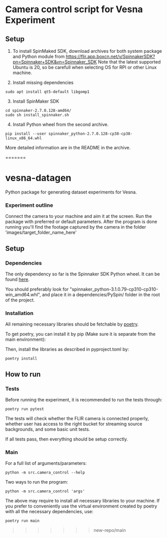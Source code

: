# Camera control script for Vesna Experiment

## Setup

1. To install SpinMaked SDK, download archives for both system package and Python module from https://flir.app.boxcn.net/v/SpinnakerSDK?pn=Spinnaker+SDK&vn=Spinnaker_SDK 
Note that the latest supported Ubuntu is 20, so be carefull when selecting OS for RPI or other Linux machine.


2. Install missing dependencies
```
sudo apt install qt5-default libgomp1
```

3. Install SpinMaker SDK
```
cd spinnaker-2.7.0.128-amd64/ 
sudo sh install_spinnaker.sh
```

4. Install Python wheel from the second archive.
```
pip install --user spinnaker_python-2.7.0.128-cp38-cp38-linux_x86_64.whl 
```

More detailed information are in the README in the archive.

=======
# vesna-datagen

Python package for generating dataset experiments for Vesna.

### Experiment outline

Connect the camera to your machine and aim it at the screen. Run the package with preferred or default parameters. After the program is done running you'll find the footage captured by the camera in the folder 'images/target_folder_name_here'

## Setup

### Dependencies

The only dependency so far is the Spinnaker SDK Python wheel. It can be found [here](https://www.flir.eu/products/spinnaker-sdk/?vertical=machine+vision&segment=iis).

You should preferably look for "spinnaker_python-3.1.0.79-cp310-cp310-win_amd64.whl", and place it in a dependencies/PySpin/ folder in the root of the project.

### Installation
All remaining necessary libraries should be fetchable by [poetry](https://python-poetry.org/).

To get poetry, you can install it by pip (Make sure it is separate from the main environment):

Then, install the libraries as described in pyproject.toml by:

	poetry install

## How to run

### Tests

Before running the experiment, it is recommended to run the tests through:

	poetry run pytest

The tests will check whether the FLIR camera is connected properly, whether user has access to the right bucket for streaming source backgrounds, and some basic unit tests.

If all tests pass, then everything should be setup correctly.

### Main

For a full list of arguments/parameters:

	python -m src.camera_control --help

Two ways to run the program:

	python -m src.camera_control 'args'

The above may require to install all necessary libraries to your machine. If you prefer to conveniently use the virtual environment created by poetry with all the necessary dependencies, use:

	poetry run main
>>>>>>> new-repo/main

